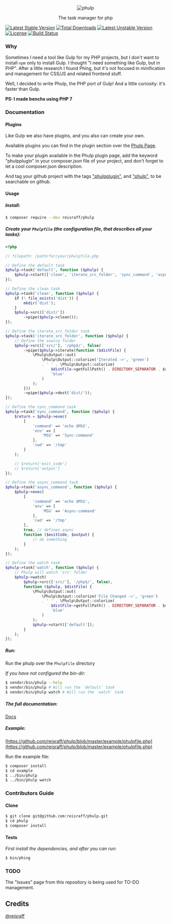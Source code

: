 <p align="center"><img src="https://raw.githubusercontent.com/reisraff/phulp/master/phulp.png" alt="phulp" /></p>

<p align="center">The task manager for php</p>

[![Latest Stable Version](https://poser.pugx.org/reisraff/phulp/v/stable)](https://packagist.org/packages/reisraff/phulp)
[![Total Downloads](https://poser.pugx.org/reisraff/phulp/downloads)](https://packagist.org/packages/reisraff/phulp)
[![Latest Unstable Version](https://poser.pugx.org/reisraff/phulp/v/unstable)](https://packagist.org/packages/reisraff/phulp)
[![License](https://poser.pugx.org/reisraff/phulp/license)](https://packagist.org/packages/reisraff/phulp)
[![Build Status](https://api.travis-ci.org/reisraff/phulp.svg?branch=master)](https://travis-ci.org/reisraff/phulp)

### Why

Sometimes I need a tool like Gulp for my PHP projects, but I don't want to install `npm` only to install Gulp. I thought "I need something like Gulp, but in PHP". After a little research I found Phing, but it's not focused in minification and management for CSS/JS and related frontend stuff.

Well, I decided to write Phulp, the PHP port of Gulp! And a little curiosity: it's faster than Gulp.

**PS: I made benchs using PHP 7**

### Documentation

#### Plugins

Like Gulp we also have plugins, and you also can create your own.

Available plugins you can find in the plugin section over the [Phulp Page](https://reisraff.github.io/phulp).

To make your plugin available in the Phulp plugin page, add the keyword "phulpplugin" in your composer.json file of your project, and don't forget to let a cool composer.json description.

And tag your github project with the tags ["phulpplugin"](https://github.com/topics/phulpplugin), and ["phulp"](https://github.com/topics/phulp), to be searchable on github.

#### Usage

##### Install:

```bash
$ composer require --dev reisraff/phulp
```

##### Create your `Phulpfile` (the configuration file, that describes all your tasks):

```php
<?php

// filepath: /path/for/your/phulpfile.php

// Define the default task
$phulp->task('default', function ($phulp) {
    $phulp->start(['clean', 'iterate_src_folder', 'sync_command', 'async_command']);
});

// Define the clean task
$phulp->task('clean', function ($phulp) {
    if (! file_exists('dist')) {
        mkdir('dist');
    }
    $phulp->src(['dist/'])
        ->pipe($phulp->clean());
});

// Define the iterate_src_folder task
$phulp->task('iterate_src_folder', function ($phulp) {
    // Define the source folder
    $phulp->src(['src/'], '/php$/', false)
        ->pipe($phulp->iterate(function ($distFile) {
            \Phulp\Output::out(
                \Phulp\Output::colorize('Iterated ->', 'green')
                . ' ' . \Phulp\Output::colorize(
                    $distFile->getFullPath() . DIRECTORY_SEPARATOR . $distFile->getName(),
                    'blue'
                )
            );
        }))
        ->pipe($phulp->dest('dist/'));
});

// Define the sync_command task
$phulp->task('sync_command', function ($phulp) {
    $return = $phulp->exec(
        [
            'command' => 'echo $MSG',
            'env' => [
                'MSG' => 'Sync-command'
            ],
            'cwd' => '/tmp'
        ]
    );

    // $return['exit_code']
    // $return['output']
});

// Define the async_command task
$phulp->task('async_command', function ($phulp) {
    $phulp->exec(
        [
            'command' => 'echo $MSG',
            'env' => [
                'MSG' => 'Async-command'
            ],
            'cwd' => '/tmp'
        ],
        true, // defines async
        function ($exitCode, $output) {
            // do something
        }
    );
});

// Define the watch task
$phulp->task('watch', function ($phulp) {
    // Phulp will watch 'src' folder
    $phulp->watch(
        $phulp->src(['src/'], '/php$/', false),
        function ($phulp, $distFile) {
            \Phulp\Output::out(
                \Phulp\Output::colorize('File Changed ->', 'green')
                . ' ' . \Phulp\Output::colorize(
                    $distFile->getFullPath() . DIRECTORY_SEPARATOR . $distFile->getName(),
                    'blue'
                )
            );
            $phulp->start(['default']);
        }
    );
});
```

##### Run:

Run the phulp over the `Phulpfile` directory

_If you have not configured the bin-dir:_

```bash
$ vendor/bin/phulp --help
$ vendor/bin/phulp # Will run the `default` task
$ vendor/bin/phulp watch # Will run the `watch` task
```

##### The full documentation:

[Docs](https://github.com/reisraff/phulp/blob/master/DOCUMENTATION.md)

##### Example:

[https://github.com/reisraff/phulp/blob/master/example/phulpfile.php](https://github.com/reisraff/phulp/blob/master/example/phulpfile.php)

Run the example file:

```bash
$ composer install
$ cd example
$ ../bin/phulp
$ ../bin/phulp watch
```

### Contributors Guide

#### Clone

```bash
$ git clone git@github.com:reisraff/phulp.git
$ cd phulp
$ composer install
```

#### Tests

_First install the dependencies, and after you can run:_

```bash
$ bin/phing
```

### TODO

The "Issues" page from this repository is being used for TO-DO management.

## Credits

[@reisraff](http://www.twitter.com/reisraff)

